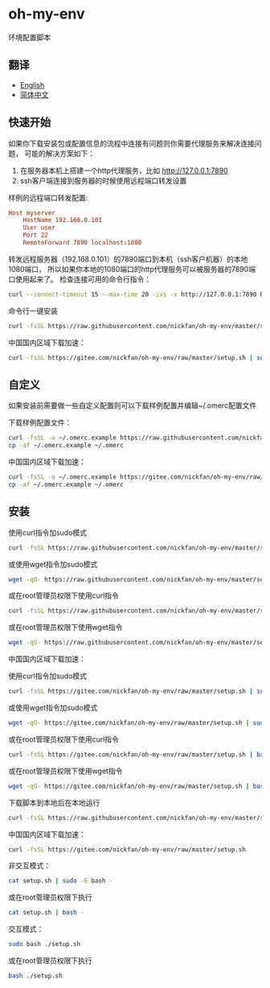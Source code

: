 # oh-my-env

环境配置脚本

## 翻译

* [English](README.md)
* [简体中文](README.zh_CN.md)

## 快速开始

如果你下载安装包或配置信息的流程中连接有问题则你需要代理服务来解决连接问题，
可能的解决方案如下：
1. 在服务器本机上搭建一个http代理服务，比如 http://127.0.0.1:7890
2. ssh客户端连接到服务器的时候使用远程端口转发设置

样例的远程端口转发配置:
```conf
Host myserver
    HostName 192.168.0.101
    User user
    Port 22
    RemoteForward 7890 localhost:1080
```
转发远程服务器（192.168.0.101）的7890端口到本机（ssh客户机器）的本地1080端口，
所以如果你本地的1080端口的http代理服务可以被服务器的7890端口使用起来了。
检查连接可用的命令行指令：
```sh
curl --connect-timeout 15 --max-time 20 -ivs -x http://127.0.0.1:7890 https://httpbin.org/ip
```

命令行一键安装

```sh
curl -fsSL https://raw.githubusercontent.com/nickfan/oh-my-env/master/setup.sh | sudo -E bash -
```

中国国内区域下载加速：

```sh
curl -fsSL https://gitee.com/nickfan/oh-my-env/raw/master/setup.sh | sudo -E bash -
```

## 自定义

如果安装前需要做一些自定义配置则可以下载样例配置并编辑~/.omerc配置文件

下载样例配置文件：
```sh
curl -fsSL -o ~/.omerc.example https://raw.githubusercontent.com/nickfan/oh-my-env/master/.omerc.example
cp -af ~/.omerc.example ~/.omerc
```
中国国内区域下载加速：
```sh
curl -fsSL -o ~/.omerc.example https://gitee.com/nickfan/oh-my-env/raw/master/.omerc.example
cp -af ~/.omerc.example ~/.omerc
```

## 安装

使用curl指令加sudo模式
```sh
curl -fsSL https://raw.githubusercontent.com/nickfan/oh-my-env/master/setup.sh | sudo -E bash -
```

或使用wget指令加sudo模式
```sh
wget -qO- https://raw.githubusercontent.com/nickfan/oh-my-env/master/setup.sh | sudo -E bash -
```

或在root管理员权限下使用curl指令
```sh
curl -fsSL https://raw.githubusercontent.com/nickfan/oh-my-env/master/setup.sh | bash -
```
或在root管理员权限下使用wget指令
```sh
wget -qO- https://raw.githubusercontent.com/nickfan/oh-my-env/master/setup.sh | bash -
```

中国国内区域下载加速：

使用curl指令加sudo模式
```sh
curl -fsSL https://gitee.com/nickfan/oh-my-env/raw/master/setup.sh | sudo -E bash -
```
或使用wget指令加sudo模式
```sh
wget -qO- https://gitee.com/nickfan/oh-my-env/raw/master/setup.sh | sudo -E bash -
```

或在root管理员权限下使用curl指令
```sh
curl -fsSL https://gitee.com/nickfan/oh-my-env/raw/master/setup.sh | bash -
```
或在root管理员权限下使用wget指令
```sh
wget -qO- https://gitee.com/nickfan/oh-my-env/raw/master/setup.sh | bash -
```

下载脚本到本地后在本地运行

```sh
curl -fsSL https://raw.githubusercontent.com/nickfan/oh-my-env/master/setup.sh
```
中国国内区域下载加速：
```sh
curl -fsSL https://gitee.com/nickfan/oh-my-env/raw/master/setup.sh
```

非交互模式：

```sh
cat setup.sh | sudo -E bash -
```

或在root管理员权限下执行

```sh
cat setup.sh | bash -
```

交互模式：

```sh
sudo bash ./setup.sh
```

或在root管理员权限下执行

```sh
bash ./setup.sh
```

